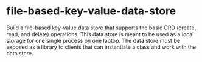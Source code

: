# file-based-key-value-data-store
Build a file-based key-value data store that supports the basic CRD (create, read, and delete)  operations. This data store is meant to be used as a local storage for one single process on one laptop. The data store must be exposed as a library to clients that can instantiate a class and work with the data store.
